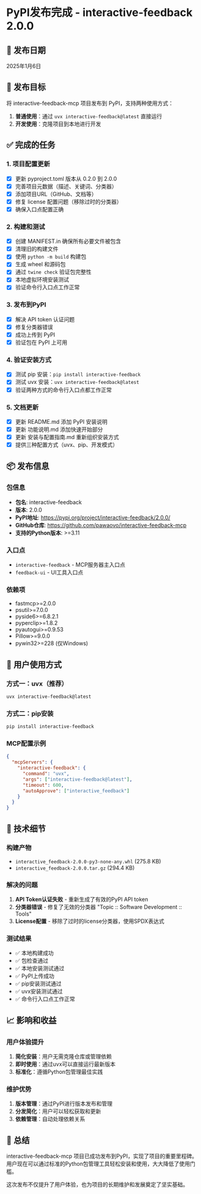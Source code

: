 # PyPI发布完成 - interactive-feedback 2.0.0

## 📅 发布日期
2025年1月6日

## 🎯 发布目标
将 interactive-feedback-mcp 项目发布到 PyPI，支持两种使用方式：
1. **普通使用**：通过 `uvx interactive-feedback@latest` 直接运行
2. **开发使用**：克隆项目到本地进行开发

## ✅ 完成的任务

### 1. 项目配置更新
- [x] 更新 pyproject.toml 版本从 0.2.0 到 2.0.0
- [x] 完善项目元数据（描述、关键词、分类器）
- [x] 添加项目URL（GitHub、文档等）
- [x] 修复 license 配置问题（移除过时的分类器）
- [x] 确保入口点配置正确

### 2. 构建和测试
- [x] 创建 MANIFEST.in 确保所有必要文件被包含
- [x] 清理旧的构建文件
- [x] 使用 `python -m build` 构建包
- [x] 生成 wheel 和源码包
- [x] 通过 `twine check` 验证包完整性
- [x] 本地虚拟环境安装测试
- [x] 验证命令行入口点工作正常

### 3. 发布到PyPI
- [x] 解决 API token 认证问题
- [x] 修复分类器错误
- [x] 成功上传到 PyPI
- [x] 验证包在 PyPI 上可用

### 4. 验证安装方式
- [x] 测试 pip 安装：`pip install interactive-feedback`
- [x] 测试 uvx 安装：`uvx interactive-feedback@latest`
- [x] 验证两种方式的命令行入口点都工作正常

### 5. 文档更新
- [x] 更新 README.md 添加 PyPI 安装说明
- [x] 更新 功能说明.md 添加快速开始部分
- [x] 更新 安装与配置指南.md 重新组织安装方式
- [x] 提供三种配置方式（uvx、pip、开发模式）

## 📦 发布信息

### 包信息
- **包名**: interactive-feedback
- **版本**: 2.0.0
- **PyPI地址**: https://pypi.org/project/interactive-feedback/2.0.0/
- **GitHub仓库**: https://github.com/pawaovo/interactive-feedback-mcp
- **支持的Python版本**: >=3.11

### 入口点
- `interactive-feedback` - MCP服务器主入口点
- `feedback-ui` - UI工具入口点

### 依赖项
- fastmcp>=2.0.0
- psutil>=7.0.0
- pyside6>=6.8.2.1
- pyperclip>=1.8.2
- pyautogui>=0.9.53
- Pillow>=9.0.0
- pywin32>=228 (仅Windows)

## 🚀 用户使用方式

### 方式一：uvx（推荐）
```bash
uvx interactive-feedback@latest
```

### 方式二：pip安装
```bash
pip install interactive-feedback
```

### MCP配置示例
```json
{
  "mcpServers": {
    "interactive-feedback": {
      "command": "uvx",
      "args": ["interactive-feedback@latest"],
      "timeout": 600,
      "autoApprove": ["interactive_feedback"]
    }
  }
}
```

## 🔧 技术细节

### 构建产物
- `interactive_feedback-2.0.0-py3-none-any.whl` (275.8 KB)
- `interactive_feedback-2.0.0.tar.gz` (294.4 KB)

### 解决的问题
1. **API Token认证失败** - 重新生成了有效的PyPI API token
2. **分类器错误** - 修复了无效的分类器 "Topic :: Software Development :: Tools"
3. **License配置** - 移除了过时的license分类器，使用SPDX表达式

### 测试结果
- ✅ 本地构建成功
- ✅ 包检查通过
- ✅ 本地安装测试通过
- ✅ PyPI上传成功
- ✅ pip安装测试通过
- ✅ uvx安装测试通过
- ✅ 命令行入口点工作正常

## 📈 影响和收益

### 用户体验提升
1. **简化安装**：用户无需克隆仓库或管理依赖
2. **即时使用**：通过uvx可以直接运行最新版本
3. **标准化**：遵循Python包管理最佳实践

### 维护优势
1. **版本管理**：通过PyPI进行版本发布和管理
2. **分发简化**：用户可以轻松获取和更新
3. **依赖管理**：自动处理依赖关系

## 🎉 总结

interactive-feedback-mcp 项目已成功发布到PyPI，实现了项目的重要里程碑。用户现在可以通过标准的Python包管理工具轻松安装和使用，大大降低了使用门槛。

这次发布不仅提升了用户体验，也为项目的长期维护和发展奠定了坚实基础。
